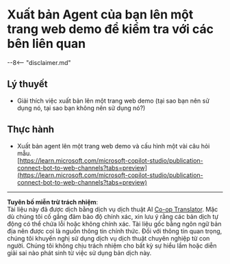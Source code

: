 <!--
CO_OP_TRANSLATOR_METADATA:
{
  "original_hash": "774cce7f425b6d530eedee647cfdbbee",
  "translation_date": "2025-10-20T00:59:01+00:00",
  "source_file": "docs/operative-preview/12-demo-website/README.md",
  "language_code": "vi"
}
-->
# Xuất bản Agent của bạn lên một trang web demo để kiểm tra với các bên liên quan

--8<-- "disclaimer.md"

## Lý thuyết

- Giải thích việc xuất bản lên một trang web demo (tại sao bạn nên sử dụng nó, tại sao bạn không nên sử dụng nó?)

## Thực hành

- Xuất bản agent lên một trang web demo và cấu hình một vài câu hỏi mẫu.  
[https://learn.microsoft.com/microsoft-copilot-studio/publication-connect-bot-to-web-channels?tabs=preview](https://learn.microsoft.com/microsoft-copilot-studio/publication-connect-bot-to-web-channels?tabs=preview)

---

**Tuyên bố miễn trừ trách nhiệm**:  
Tài liệu này đã được dịch bằng dịch vụ dịch thuật AI [Co-op Translator](https://github.com/Azure/co-op-translator). Mặc dù chúng tôi cố gắng đảm bảo độ chính xác, xin lưu ý rằng các bản dịch tự động có thể chứa lỗi hoặc không chính xác. Tài liệu gốc bằng ngôn ngữ bản địa nên được coi là nguồn thông tin chính thức. Đối với thông tin quan trọng, chúng tôi khuyến nghị sử dụng dịch vụ dịch thuật chuyên nghiệp từ con người. Chúng tôi không chịu trách nhiệm cho bất kỳ sự hiểu lầm hoặc diễn giải sai nào phát sinh từ việc sử dụng bản dịch này.